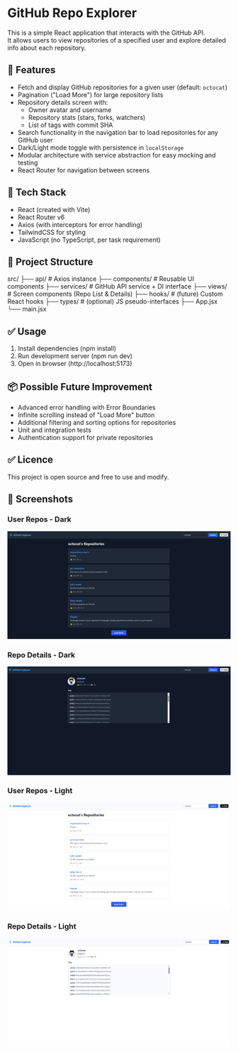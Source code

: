 # GitHub Repo Explorer

This is a simple React application that interacts with the GitHub API.  
It allows users to view repositories of a specified user and explore detailed info about each repository.

## 🚀 Features

- Fetch and display GitHub repositories for a given user (default: `octocat`)
- Pagination ("Load More") for large repository lists
- Repository details screen with:
  - Owner avatar and username
  - Repository stats (stars, forks, watchers)
  - List of tags with commit SHA
- Search functionality in the navigation bar to load repositories for any GitHub user
- Dark/Light mode toggle with persistence in `localStorage`
- Modular architecture with service abstraction for easy mocking and testing
- React Router for navigation between screens

## 🧰 Tech Stack

- React (created with Vite)
- React Router v6
- Axios (with interceptors for error handling)
- TailwindCSS for styling
- JavaScript (no TypeScript, per task requirement)

## 📁 Project Structure

src/
├── api/ # Axios instance
├── components/ # Reusable UI components
├── services/ # GitHub API service + DI interface
├── views/ # Screen components (Repo List & Details)
├── hooks/ # (future) Custom React hooks
├── types/ # (optional) JS pseudo-interfaces
├── App.jsx
└── main.jsx

## ✅ Usage

1. Install dependencies (npm install)
2. Run development server (npm run dev)
3. Open in browser (http://localhost:5173)

## 📦 Possible Future Improvement
- Advanced error handling with Error Boundaries
- Infinite scrolling instead of "Load More" button
- Additional filtering and sorting options for repositories
- Unit and integration tests
- Authentication support for private repositories

## ✅ Licence
This project is open source and free to use and modify.



## 📸 Screenshots

### User Repos - Dark
![User Repos - Dark](public/screenshots/user_repos_dark.png)

### Repo Details - Dark
![Repo Details - Dark](public/screenshots/repo_details_dark.png)

### User Repos - Light
![User Repos - Light](public/screenshots/user_repos_light.png)

### Repo Details - Light
![Repo Details - Light](public/screenshots/repo_details_light.png)